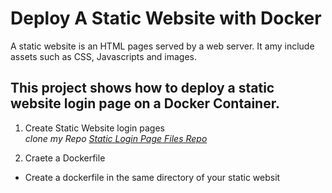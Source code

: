 # Deploy A Static Website with Docker
A static website is an HTML pages served by a  web server.  It amy include assets such as CSS, Javascripts and images.

## This project shows how to deploy a static website login page on a Docker Container.

1. Create Static Website login pages  
 *clone my Repo [Static Login Page Files Repo](https://github.com/aduome/Static-html-docker-server)*

2. Craete a Dockerfile
- Create a dockerfile in the same directory of your static websit
